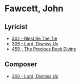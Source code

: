 # Fawcett, John

## Lyricist

- [302 - Blest Be The Tie](/hymns/302.md)
- [306 - Lord, Dismiss Us](/hymns/306.md)
- [459 - The Precious Book Divine](/hymns/459.md)

## Composer

- [306 - Lord, Dismiss Us](/hymns/306.md)

